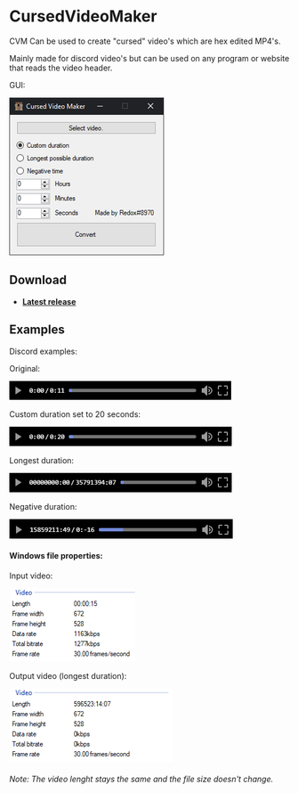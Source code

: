 # CursedVideoMaker
CVM Can be used to create "cursed" video's which are hex edited MP4's.

Mainly made for discord video's but can be used on any program or website that reads the video header.

GUI:

![Optional Text](https://github.com/wrefgtzweve/CursedVideoMaker/blob/master/readmeimages/GUI.png)
## Download
- **[Latest release](https://github.com/wrefgtzweve/CursedVideoMaker/releases/latest)**
## Examples
Discord examples:

Original:

![Optional Text](https://github.com/wrefgtzweve/CursedVideoMaker/blob/master/readmeimages/original.png)

Custom duration set to 20 seconds:

![Optional Text](https://github.com/wrefgtzweve/CursedVideoMaker/blob/master/readmeimages/customduration.png)

Longest duration:

![Optional Text](https://github.com/wrefgtzweve/CursedVideoMaker/blob/master/readmeimages/longestduration.png)

Negative duration:

![Optional Text](https://github.com/wrefgtzweve/CursedVideoMaker/blob/master/readmeimages/negativeduration.png)

#### Windows file properties:

Input video:

![Optional Text](https://github.com/wrefgtzweve/CursedVideoMaker/blob/master/readmeimages/inputexample.PNG)

Output video (longest duration):

![Optional Text](https://github.com/wrefgtzweve/CursedVideoMaker/blob/master/readmeimages/outputexample.PNG)
###### Note: The video lenght stays the same and the file size doesn't change.
